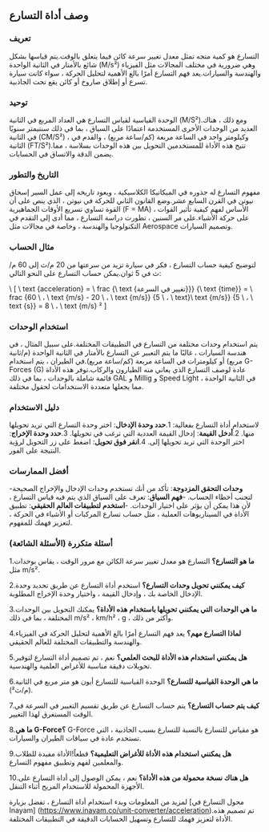## وصف أداة التسارع

### تعريف
التسارع هو كمية متجه تمثل معدل تغيير سرعة كائن فيما يتعلق بالوقت.يتم قياسها بشكل شائع بالأمتار في الثانية الواحدة (M/s²) وهي ضرورية في مختلف المجالات مثل الفيزياء والهندسة والسيارات.يعد فهم التسارع أمرًا بالغ الأهمية لتحليل الحركة ، سواء كانت سيارة تسرع أو إطلاق صاروخ أو كائن يقع تحت الجاذبية.

### توحيد
الوحدة القياسية لقياس التسارع هي العداد المربع في الثانية (M/S²).ومع ذلك ، هناك العديد من الوحدات الأخرى المستخدمة اعتمادًا على السياق ، بما في ذلك سنتيمتر سنويًا في الثانية (CM/S²) ، وكيلومتر واحد في الساعة مربعة (كم/ساعة مربع) ، والقدم في الثانية (FT/S²).تتيح هذه الأداة للمستخدمين التحويل بين هذه الوحدات بسلاسة ، مما يضمن الدقة والاتساق في الحسابات.

### التاريخ والتطور
مفهوم التسارع له جذوره في الميكانيكا الكلاسيكية ، ويعود تاريخه إلى عمل السير إسحاق نيوتن في القرن السابع عشر.وضع القانون الثاني للحركة في نيوتن ، الذي ينص على أن القوة تساوي تسريع الأوقات الجماهيرية (F = MA) ، الأساس لفهم كيفية تأثير القوات على حركة الأشياء.على مر السنين ، تطورت دراسة التسارع ، مما أدى إلى التقدم في التكنولوجيا والهندسة ، وخاصة في مجالات مثل Aerospace وتصميم السيارات.

### مثال الحساب
لتوضيح كيفية حساب التسارع ، فكر في سيارة تزيد من سرعتها من 20 م/ث إلى 60 م/ث في 5 ثوان.يمكن حساب التسارع على النحو التالي:

\ [
\ text {acceleration} = \ frac {\ text {تغيير في السرعة}}} {\ text {time}} = \ frac {60 \ ، \ text {m/s} - 20 \ ، \ text {m/s}} {5 \ ، \ text}\ text {m/s}} {5 \ ، \ text {s}} = 8 \ ، \ text {m/s} ²
\]

### استخدام الوحدات
يتم استخدام وحدات مختلفة من التسارع في التطبيقات المختلفة.على سبيل المثال ، في هندسة السيارات ، غالبًا ما يتم التعبير عن التسارع بالأمتار في الثانية الواحدة (م/ثانية مربع) أو كيلومترات في الساعة مربعة (كم/ساعة مربع).في الطيران ، يتم استخدام G-Forces (G) عادة لوصف التسارع الذي يعاني منه الطيارون والركاب.توفر هذه الأداة قائمة شاملة بالوحدات ، بما في ذلك GAL و Millig و Speed ​​Light في الثانية الواحدة ، مما يجعلها متعددة الاستخدامات لحقول مختلفة.

### دليل الاستخدام
لاستخدام أداة التسارع بفعالية:
1.**حدد وحدة الإدخال**: اختر وحدة التسارع التي تريد تحويلها منها.
2.**أدخل القيمة**: إدخال القيمة العددية التي ترغب في تحويلها.
3.**حدد وحدة الإخراج**: اختر الوحدة التي تريد تحويلها إلى.
4.**انقر فوق تحويل**: اضغط على زر التحويل لرؤية النتيجة على الفور.

### أفضل الممارسات
-**وحدات التحقق المزدوجة**: تأكد من أنك تستخدم وحدات الإدخال والإخراج الصحيحة لتجنب أخطاء الحساب.
-**فهم السياق**: تعرف على السياق الذي يتم فيه قياس التسارع ، لأن هذا يمكن أن يؤثر على اختيار الوحدات.
-**استخدم لتطبيقات العالم الحقيقي**: تطبيق الأداة في السيناريوهات العملية ، مثل حساب تسارع المركبات أو الأشياء في الحركة ، لتعزيز فهمك للمفهوم.

### أسئلة متكررة (الأسئلة الشائعة)

1.**ما هو التسارع؟**
التسارع هو معدل تغيير سرعة الكائن مع مرور الوقت ، يقاس بوحدات مثل m/s².

2.**كيف يمكنني تحويل وحدات التسارع؟**
استخدم أداة التسارع عن طريق تحديد وحدة الإدخال الخاصة بك ، وإدخال القيمة ، واختيار وحدة الإخراج المطلوبة.

3.**ما هي الوحدات التي يمكنني تحويلها باستخدام هذه الأداة؟**
يمكنك التحويل بين الوحدات المختلفة ، بما في ذلك m/s² ، km/h² ، g ، وأكثر من ذلك.

4.**لماذا التسارع مهم؟**
يعد فهم التسارع أمرًا بالغ الأهمية لتحليل الحركة في الفيزياء والهندسة والتطبيقات المختلفة للعالم الحقيقي.

5.**هل يمكنني استخدام هذه الأداة للبحث العلمي؟**
نعم ، تم تصميم أداة التسارع لتوفير تحويلات دقيقة مناسبة للأغراض العلمية والهندسية.

6.**ما هي الوحدة القياسية للتسارع؟**
الوحدة القياسية للتسارع أيون هو متر مربع في الثانية (م/ث²).

7.**كيف يتم حساب التسارع؟**
يتم حساب التسارع عن طريق تقسيم التغيير في السرعة في الوقت المستغرق لهذا التغيير.

8.**ما هي G-Force؟**
G-Force هو مقياس للتسارع بالنسبة للتسارع بسبب الجاذبية ، التي تستخدم عادة في سياقات الطيران والسيارات.

9.**هل يمكنني استخدام هذه الأداة للأغراض التعليمية؟**
قطعاً!الأداة مفيدة للطلاب والمعلمين لفهم وتطبيق مفهوم التسارع.

10.**هل هناك نسخة محمولة من هذه الأداة؟**
نعم ، يمكن الوصول إلى أداة التسارع على الأجهزة المحمولة للاستخدام المريح أثناء التنقل.

لمزيد من المعلومات وبدء استخدام أداة التسارع ، تفضل بزيارة [محول التسارع في Inayam] (https://www.inayam.co/unit-converter/acceleration).تم تصميم هذه الأداة لتعزيز فهمك للتسارع وتسهيل الحسابات الدقيقة في التطبيقات المختلفة.